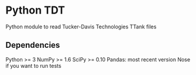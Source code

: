Python TDT
===

Python module to read Tucker-Davis Technologies TTank files

Dependencies
---
Python >= 3
NumPy >= 1.6
SciPy >= 0.10
Pandas: most recent version
Nose if you want to run tests
